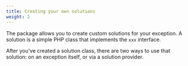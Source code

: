 ```yaml
---
title: Creating your own solutions
weight: 2
---
```


The package allows you to create custom solutions for your exception. A solution is a simple PHP class that implements the `xxx` interface.

After you've created a solution class, there are two ways to use that solution: on an exception itself, or via a solution provider. 
